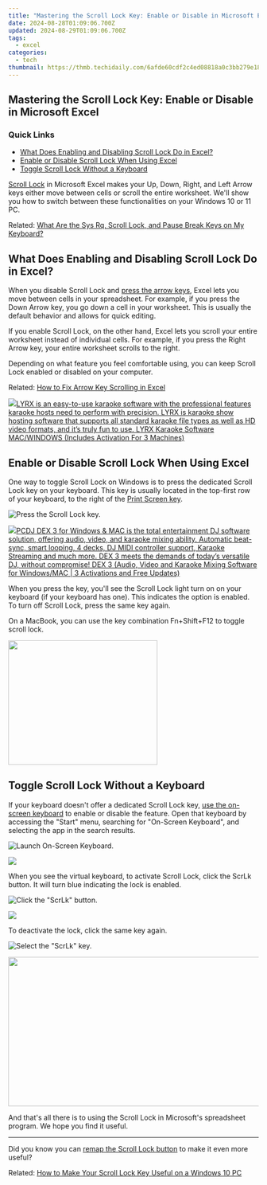 ```yaml
---
title: "Mastering the Scroll Lock Key: Enable or Disable in Microsoft Excel"
date: 2024-08-28T01:09:06.700Z
updated: 2024-08-29T01:09:06.700Z
tags:
  - excel
categories:
  - tech
thumbnail: https://thmb.techidaily.com/6afde60cdf2c4ed08818a0c3bb279e1893a9ceb4675945a4f5d57ab92e9d6ef9.jpg
---
```


## Mastering the Scroll Lock Key: Enable or Disable in Microsoft Excel

### Quick Links

* [What Does Enabling and Disabling Scroll Lock Do in Excel?](https://extra-information.techidaily.com/acquiring-visuals-strategies-for-no-cost-picture-videos-for-2024/)
* [Enable or Disable Scroll Lock When Using Excel](https://tech-recovery.techidaily.com/sneak-peek-at-samsungs-upcoming-galaxy-z-flip-evolution-pricing-release-info-and-specs-revealed-in-rumors/)
* [Toggle Scroll Lock Without a Keyboard](https://apple-account.techidaily.com/how-to-create-an-apple-developer-account-from-apple-iphone-7-by-drfone-ios/)

[Scroll Lock](https://tech-haven.techidaily.com/revolutionize-your-social-presence-write-stellar-posts-with-chatgpts-help/) in Microsoft Excel makes your Up, Down, Right, and Left Arrow keys either move between cells or scroll the entire worksheet. We'll show you how to switch between these functionalities on your Windows 10 or 11 PC.

Related: [What Are the Sys Rq, Scroll Lock, and Pause Break Keys on My Keyboard?](https://tech-haven.techidaily.com/revolutionize-your-social-presence-write-stellar-posts-with-chatgpts-help/) 

##  What Does Enabling and Disabling Scroll Lock Do in Excel?

 When you disable Scroll Lock and [press the arrow keys](https://youtube-data.techidaily.com/024-approved-finding-your-voice-on-youtube-a-guide-to-selective-audiences/), Excel lets you move between cells in your spreadsheet. For example, if you press the Down Arrow key, you go down a cell in your worksheet. This is usually the default behavior and allows for quick editing.

 If you enable Scroll Lock, on the other hand, Excel lets you scroll your entire worksheet instead of individual cells. For example, if you press the Right Arrow key, your entire worksheet scrolls to the right.

 Depending on what feature you feel comfortable using, you can keep Scroll Lock enabled or disabled on your computer.

Related: [How to Fix Arrow Key Scrolling in Excel](https://youtube-data.techidaily.com/024-approved-finding-your-voice-on-youtube-a-guide-to-selective-audiences/) 

<!-- affiliate ads begin -->
<a href="https://shop.pcdj.com/order/checkout.php?PRODS=4698998&QTY=1&AFFILIATE=108875&CART=1"> <img src="https://secure.avangate.com/images/merchant/47f4b6321e9fd8e8f7326a6adc1a7c1e/products/MacBook_Pro_lyrx-withsinger-tv.png" border="0">LYRX is an easy-to-use karaoke software with the professional features karaoke hosts need to perform with precision. LYRX is karaoke show hosting software that supports all standard karaoke file types as well as HD video formats, and it’s truly fun to use. 
LYRX Karaoke Software MAC/WINDOWS (Includes Activation For 3 Machines)</a>
<!-- affiliate ads end -->
##  Enable or Disable Scroll Lock When Using Excel

 One way to toggle Scroll Lock on Windows is to press the dedicated Scroll Lock key on your keyboard. This key is usually located in the top-first row of your keyboard, to the right of the [Print Screen key](https://instagram-clips.techidaily.com/2024-approved-unveiling-techniques-for-more-extended-instagram-video-posts/).

![Press the Scroll Lock key.](https://static1.howtogeekimages.com/wordpress/wp-content/uploads/2022/07/1-scroll-lock-key-on-keyboard.jpg) 

<!-- affiliate ads begin -->
<a href="https://shop.pcdj.com/order/checkout.php?PRODS=4698824&QTY=1&AFFILIATE=108875&CART=1"> <img src="https://secure.avangate.com/images/merchant/47f4b6321e9fd8e8f7326a6adc1a7c1e/products/dex3pro-screenshot-homepage.png" border="0">PCDJ DEX 3 for Windows & MAC is the total entertainment DJ software solution, offering audio, video, and karaoke mixing ability. Automatic beat-sync, smart looping, 4 decks, DJ MIDI controller support, Karaoke Streaming and much more. 
DEX 3 meets the demands of today’s versatile DJ, without compromise! 
DEX 3 (Audio, Video and Karaoke Mixing Software for Windows/MAC | 3 Activations and Free Updates)</a>
<!-- affiliate ads end -->
 When you press the key, you'll see the Scroll Lock light turn on on your keyboard (if your keyboard has one). This indicates the option is enabled. To turn off Scroll Lock, press the same key again.

 On a MacBook, you can use the key combination Fn+Shift+F12 to toggle scroll lock.

<!-- affiliate ads begin -->
<a href="https://caperobbin.sjv.io/c/5597632/2006118/18460" target="_top" id="2006118"><img src="//a.impactradius-go.com/display-ad/18460-2006118" border="0" alt="" width="300" height="250"/></a><img height="0" width="0" src="https://imp.pxf.io/i/5597632/2006118/18460" style="position:absolute;visibility:hidden;" border="0" />
<!-- affiliate ads end -->
##  Toggle Scroll Lock Without a Keyboard

 If your keyboard doesn't offer a dedicated Scroll Lock key, [use the on-screen keyboard](https://screen-capture.techidaily.com/updated-2024-approved-how-to-record-your-desktop-screen-on-windows-for-free-3-methods/) to enable or disable the feature. Open that keyboard by accessing the "Start" menu, searching for "On-Screen Keyboard", and selecting the app in the search results.

![Launch On-Screen Keyboard.](https://static1.howtogeekimages.com/wordpress/wp-content/uploads/2022/07/2-launch-on-screen-keyboard.png) 

<!-- affiliate ads begin -->
<a href="https://shop.copernic.com/order/checkout.php?PRODS=41033101&QTY=1&AFFILIATE=108875&CART=1"><img src="https://secure.2checkout.com/images/merchant/8d30aa96e72440759f74bd2306c1fa3d/Copernic-2023-Affiliate-728x90-Elite.png" border="0"></a>
<!-- affiliate ads end -->
 When you see the virtual keyboard, to activate Scroll Lock, click the ScrLk button. It will turn blue indicating the lock is enabled.

![Click the "ScrLk" button.](https://static1.howtogeekimages.com/wordpress/wp-content/uploads/2022/07/3-enable-scroll-lock.png) 

<!-- affiliate ads begin -->
<a href="https://shop.incomedia.eu/order/checkout.php?PRODS=12730965&QTY=1&AFFILIATE=108875&CART=1"><img src="https://incomedia.eu/files/images/affiliates/w5/03_WBSX5_728x90_red_CTA.jpg" border="0"></a>
<!-- affiliate ads end -->
 To deactivate the lock, click the same key again.

![Select the "ScrLk" key.](https://static1.howtogeekimages.com/wordpress/wp-content/uploads/2022/07/4-disable-scroll-lock.png) 

<!-- affiliate ads begin -->
<a href="https://aofit.pxf.io/c/5597632/1399701/16396" target="_top" id="1399701"><img src="//a.impactradius-go.com/display-ad/16396-1399701" border="0" alt="" width="960" height="300"/></a><img height="0" width="0" src="https://imp.pxf.io/i/5597632/1399701/16396" style="position:absolute;visibility:hidden;" border="0" />
<!-- affiliate ads end -->
 And that's all there is to using the Scroll Lock in Microsoft's spreadsheet program. We hope you find it useful.

---

 Did you know you can [remap the Scroll Lock button](https://vimeo-videos.techidaily.com/updated-in-2024-cutting-edge-content-creation-mastering-live-recording-tools/) to make it even more useful?

Related: [How to Make Your Scroll Lock Key Useful on a Windows 10 PC](https://vimeo-videos.techidaily.com/updated-in-2024-cutting-edge-content-creation-mastering-live-recording-tools/)

<ins class="adsbygoogle"
     style="display:block"
     data-ad-format="autorelaxed"
     data-ad-client="ca-pub-7571918770474297"
     data-ad-slot="1223367746"></ins>



<ins class="adsbygoogle"
     style="display:block"
     data-ad-client="ca-pub-7571918770474297"
     data-ad-slot="8358498916"
     data-ad-format="auto"
     data-full-width-responsive="true"></ins>


